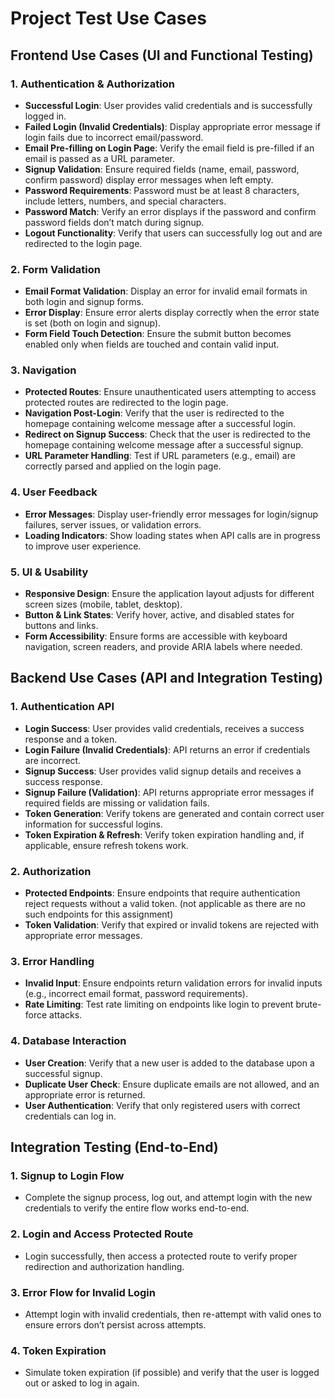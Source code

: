 # Project Test Use Cases

## Frontend Use Cases (UI and Functional Testing)

### 1. Authentication & Authorization
- **Successful Login**: User provides valid credentials and is successfully logged in.
- **Failed Login (Invalid Credentials)**: Display appropriate error message if login fails due to incorrect email/password.
- **Email Pre-filling on Login Page**: Verify the email field is pre-filled if an email is passed as a URL parameter.
- **Signup Validation**: Ensure required fields (name, email, password, confirm password) display error messages when left empty.
- **Password Requirements**: Password must be at least 8 characters, include letters, numbers, and special characters.
- **Password Match**: Verify an error displays if the password and confirm password fields don’t match during signup.
- **Logout Functionality**: Verify that users can successfully log out and are redirected to the login page.

### 2. Form Validation
- **Email Format Validation**: Display an error for invalid email formats in both login and signup forms.
- **Error Display**: Ensure error alerts display correctly when the error state is set (both on login and signup).
- **Form Field Touch Detection**: Ensure the submit button becomes enabled only when fields are touched and contain valid input.

### 3. Navigation
- **Protected Routes**: Ensure unauthenticated users attempting to access protected routes are redirected to the login page.
- **Navigation Post-Login**: Verify that the user is redirected to the homepage containing welcome message after a successful login.
- **Redirect on Signup Success**: Check that the user is redirected to the homepage containing welcome message after a successful signup.
- **URL Parameter Handling**: Test if URL parameters (e.g., email) are correctly parsed and applied on the login page.

### 4. User Feedback
- **Error Messages**: Display user-friendly error messages for login/signup failures, server issues, or validation errors.
- **Loading Indicators**: Show loading states when API calls are in progress to improve user experience.

### 5. UI & Usability
- **Responsive Design**: Ensure the application layout adjusts for different screen sizes (mobile, tablet, desktop).
- **Button & Link States**: Verify hover, active, and disabled states for buttons and links.
- **Form Accessibility**: Ensure forms are accessible with keyboard navigation, screen readers, and provide ARIA labels where needed.

## Backend Use Cases (API and Integration Testing)

### 1. Authentication API
- **Login Success**: User provides valid credentials, receives a success response and a token.
- **Login Failure (Invalid Credentials)**: API returns an error if credentials are incorrect.
- **Signup Success**: User provides valid signup details and receives a success response.
- **Signup Failure (Validation)**: API returns appropriate error messages if required fields are missing or validation fails.
- **Token Generation**: Verify tokens are generated and contain correct user information for successful logins.
- **Token Expiration & Refresh**: Verify token expiration handling and, if applicable, ensure refresh tokens work.

### 2. Authorization
- **Protected Endpoints**: Ensure endpoints that require authentication reject requests without a valid token. (not applicable as there are no such endpoints for this assignment)
- **Token Validation**: Verify that expired or invalid tokens are rejected with appropriate error messages.

### 3. Error Handling
- **Invalid Input**: Ensure endpoints return validation errors for invalid inputs (e.g., incorrect email format, password requirements).
- **Rate Limiting**: Test rate limiting on endpoints like login to prevent brute-force attacks.

### 4. Database Interaction
- **User Creation**: Verify that a new user is added to the database upon a successful signup.
- **Duplicate User Check**: Ensure duplicate emails are not allowed, and an appropriate error is returned.
- **User Authentication**: Verify that only registered users with correct credentials can log in.


## Integration Testing (End-to-End)

### 1. Signup to Login Flow
- Complete the signup process, log out, and attempt login with the new credentials to verify the entire flow works end-to-end.

### 2. Login and Access Protected Route
- Login successfully, then access a protected route to verify proper redirection and authorization handling.

### 3. Error Flow for Invalid Login
- Attempt login with invalid credentials, then re-attempt with valid ones to ensure errors don’t persist across attempts.

### 4. Token Expiration
- Simulate token expiration (if possible) and verify that the user is logged out or asked to log in again.
